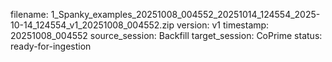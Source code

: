 filename: 1_Spanky_examples_20251008_004552_20251014_124554_2025-10-14_124554_v1_20251008_004552.zip
version: v1
timestamp: 20251008_004552
source_session: Backfill
target_session: CoPrime
status: ready-for-ingestion

